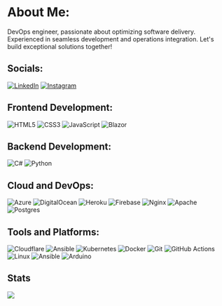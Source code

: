 # About Me:
DevOps engineer, passionate about optimizing software delivery. Experienced in seamless development and operations integration. Let's build exceptional solutions together!


## Socials:
[![LinkedIn](https://img.shields.io/badge/LinkedIn-%230077B5.svg?logo=linkedin&logoColor=white)](https://linkedin.com/in/Youssofkhawaja) 
[![Instagram](https://img.shields.io/badge/Instagram-%23E4405F.svg?logo=Instagram&logoColor=white)](https://instagram.com/youssofkhawaja)

## Frontend Development:
![HTML5](https://img.shields.io/badge/html5-%23E34F26.svg?style=for-the-badge&logo=html5&logoColor=white)
![CSS3](https://img.shields.io/badge/css3-%231572B6.svg?style=for-the-badge&logo=css3&logoColor=white)
![JavaScript](https://img.shields.io/badge/javascript-%23323330.svg?style=for-the-badge&logo=javascript&logoColor=%23F7DF1E)
![Blazor](https://img.shields.io/badge/blazor-%235C2D91.svg?style=for-the-badge&logo=blazor&logoColor=white)

## Backend Development:
![C#](https://img.shields.io/badge/c%23-%23239120.svg?style=for-the-badge&logo=c-sharp&logoColor=white)
![Python](https://img.shields.io/badge/python-3670A0?style=for-the-badge&logo=python&logoColor=ffdd54)

## Cloud and DevOps:
![Azure](https://img.shields.io/badge/azure-%230072C6.svg?style=for-the-badge&logo=azure-devops&logoColor=white)
![DigitalOcean](https://img.shields.io/badge/DigitalOcean-%230167ff.svg?style=for-the-badge&logo=digitalOcean&logoColor=white)
![Heroku](https://img.shields.io/badge/heroku-%23430098.svg?style=for-the-badge&logo=heroku&logoColor=white)
![Firebase](https://img.shields.io/badge/firebase-%23039BE5.svg?style=for-the-badge&logo=firebase)
![Nginx](https://img.shields.io/badge/nginx-%23009639.svg?style=for-the-badge&logo=nginx&logoColor=white)
![Apache](https://img.shields.io/badge/apache-%23D42029.svg?style=for-the-badge&logo=apache&logoColor=white)
![Postgres](https://img.shields.io/badge/postgres-%23316192.svg?style=for-the-badge&logo=postgresql&logoColor=white)

## Tools and Platforms:
![Cloudflare](https://img.shields.io/badge/Cloudflare-F38020?style=for-the-badge&logo=Cloudflare&logoColor=white)
![Ansible](https://img.shields.io/badge/ansible-%231A1918.svg?style=for-the-badge&logo=ansible&logoColor=white)
![Kubernetes](https://img.shields.io/badge/kubernetes-%23326ce5.svg?style=for-the-badge&logo=kubernetes&logoColor=white)
![Docker](https://img.shields.io/badge/docker-%230db7ed.svg?style=for-the-badge&logo=docker&logoColor=white)
![Git](https://img.shields.io/badge/git-%23F05033.svg?style=for-the-badge&logo=git&logoColor=white)
![GitHub Actions](https://img.shields.io/badge/github%20actions-%232671E5.svg?style=for-the-badge&logo=githubactions&logoColor=white)
![Linux](https://img.shields.io/badge/Linux-FCC624?style=for-the-badge&logo=linux&logoColor=black)
![Ansible](https://img.shields.io/badge/ansible-%231A1918.svg?style=for-the-badge&logo=ansible&logoColor=white)
![Arduino](https://img.shields.io/badge/-Arduino-00979D?style=for-the-badge&logo=Arduino&logoColor=white)

## Stats
![](https://github-readme-stats.vercel.app/api?username=youssofkhawaja&theme=dark&hide_border=false&include_all_commits=false&count_private=false)<br/>
